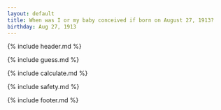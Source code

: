 ```yaml
---
layout: default
title: When was I or my baby conceived if born on August 27, 1913?
birthday: Aug 27, 1913
---
```


{% include header.md %}

{% include guess.md %}

{% include calculate.md %}

{% include safety.md %}

{% include footer.md %}



